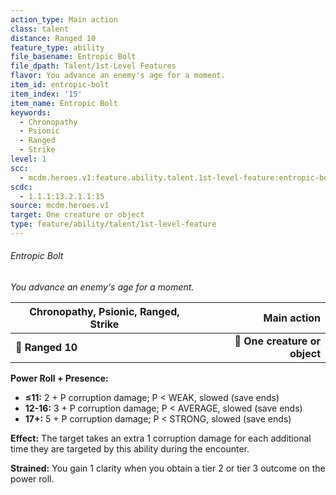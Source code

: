 ```yaml
---
action_type: Main action
class: talent
distance: Ranged 10
feature_type: ability
file_basename: Entropic Bolt
file_dpath: Talent/1st-Level Features
flavor: You advance an enemy's age for a moment.
item_id: entropic-bolt
item_index: '15'
item_name: Entropic Bolt
keywords:
  - Chronopathy
  - Psionic
  - Ranged
  - Strike
level: 1
scc:
  - mcdm.heroes.v1:feature.ability.talent.1st-level-feature:entropic-bolt
scdc:
  - 1.1.1:13.2.1.1:15
source: mcdm.heroes.v1
target: One creature or object
type: feature/ability/talent/1st-level-feature
---
```


###### Entropic Bolt

*You advance an enemy's age for a moment.*

| **Chronopathy, Psionic, Ranged, Strike** |               **Main action** |
| ---------------------------------------- | ----------------------------: |
| **📏 Ranged 10**                         | **🎯 One creature or object** |

**Power Roll + Presence:**

- **≤11:** 2 + P corruption damage; P < WEAK, slowed (save ends)
- **12-16:** 3 + P corruption damage; P < AVERAGE, slowed (save ends)
- **17+:** 5 + P corruption damage; P < STRONG, slowed (save ends)

**Effect:** The target takes an extra 1 corruption damage for each additional time they are targeted by this ability during the encounter.

**Strained:** You gain 1 clarity when you obtain a tier 2 or tier 3 outcome on the power roll.
